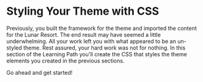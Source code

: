 # Styling Your Theme with CSS [](id=styling-your-theme-with-css)

Previously, you built the framework for the theme and imported the content for
the Lunar Resort. The end result may have seemed a little underwhelming. All
your work left you with what appeared to be an un-styled theme. Rest assured,
your hard work was not for nothing. In this section of the Learning Path you'll
create the CSS that styles the theme elements you created in the previous
sections.

Go ahead and get started!
